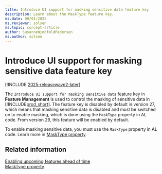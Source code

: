 ```yaml
---
title: Introduce UI support for masking sensitive data feature key
description: Learn about the MaskType feature key.
ms.date: 09/01/2025
ms.reviewer: solsen
ms.topic: concept-article
author: SusanneWindfeldPedersen
ms.author: solsen
---
```


# Introduce UI support for masking sensitive data feature key

[!INCLUDE [2025-releasewave2-later](../includes/2025-releasewave2-later.md)]

The `Introduce UI support for masking sensitive data` feature key in **Feature Management** is used to control the masking of sensitive data in [!INCLUDE[prod_short](includes/prod_short.md)]. The feature key is disabled by default in version 27, which means that masking sensitive data is disabled and must be switched on to enable masking, which is done using the `MaskType` property in AL code. From version 29, this feature will be enabled by default.

To enable masking sensitive data, you must use the `MaskType` property in AL code. Learn more in [MaskType property](/properties/devenv-masktype-property.md).

## Related information

[Enabling upcoming features ahead of time](/dynamics365/business-central/dev-itpro/administration/feature-management)  
[MaskType property](/properties/devenv-masktype-property.md)  